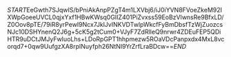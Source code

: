 $START$EeGwth7SJqwIS/bPniAkAnpPZgT4m1LXVbj6/iJ0iYVN8FVoeZkeM92IXWpGoeeUVCL0qjxYxf1HBwKWsq0GIIZ401PiZvxss59EoBzVlwnsRe9BfxLD/Z0Oov8pTE/79iR8yrPewI9Ncx7JklJvINKVDTwlpWkcfFyBmDbsfTzWjZuozcsNJc10DSHYnenQ2J6g+5cK5g2tCum0+VJyF7ZdRlleQ9nrwr4ZDEuFEP5QDiHTR9uDCtJMJyFwIuoLhs+LDoRpGPT1hhpmezw5ROaVDcPanpxdx4MxL8vcorqd7+0qw9UufgzXA8rpINuyfph26NtNI9YrZrfLraBDcw==$END$